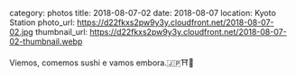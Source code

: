 category: photos 
title: 2018-08-07-02
date: 2018-08-07
location: Kyoto Station
photo_url: https://d22fkxs2pw9y3y.cloudfront.net/2018-08-07-02.jpg
thumbnail_url: https://d22fkxs2pw9y3y.cloudfront.net/2018-08-07-02-thumbnail.webp

Viemos, comemos sushi e vamos embora.🇯🇵⛩🍣    